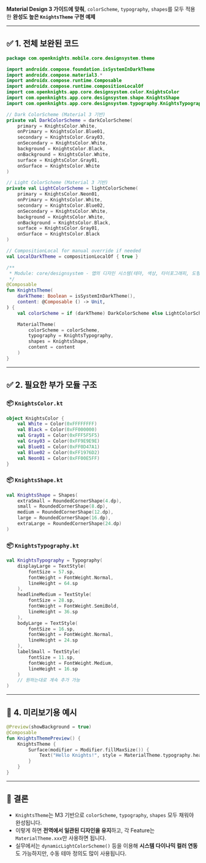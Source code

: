 **Material Design 3 가이드에 맞춰**, `colorScheme`, `typography`, `shapes`를 모두 적용한 **완성도 높은 `KnightsTheme` 구현 예제**

---

## ✅ 1. 전체 보완된 코드

```kotlin
package com.openknights.mobile.core.designsystem.theme

import androidx.compose.foundation.isSystemInDarkTheme
import androidx.compose.material3.*
import androidx.compose.runtime.Composable
import androidx.compose.runtime.compositionLocalOf
import com.openknights.app.core.designsystem.color.KnightsColor
import com.openknights.app.core.designsystem.shape.KnightsShape
import com.openknights.app.core.designsystem.typography.KnightsTypography

// Dark ColorScheme (Material 3 기반)
private val DarkColorScheme = darkColorScheme(
    primary = KnightsColor.White,
    onPrimary = KnightsColor.Blue01,
    secondary = KnightsColor.Gray03,
    onSecondary = KnightsColor.White,
    background = KnightsColor.Black,
    onBackground = KnightsColor.White,
    surface = KnightsColor.Gray01,
    onSurface = KnightsColor.White
)

// Light ColorScheme (Material 3 기반)
private val LightColorScheme = lightColorScheme(
    primary = KnightsColor.Neon01,
    onPrimary = KnightsColor.White,
    secondary = KnightsColor.Blue02,
    onSecondary = KnightsColor.White,
    background = KnightsColor.White,
    onBackground = KnightsColor.Black,
    surface = KnightsColor.Gray01,
    onSurface = KnightsColor.Black
)

// CompositionLocal for manual override if needed
val LocalDarkTheme = compositionLocalOf { true }

/**
 * Module: core/designsystem - 앱의 디자인 시스템(테마, 색상, 타이포그래피, 도형)을 정의합니다.
 */
@Composable
fun KnightsTheme(
    darkTheme: Boolean = isSystemInDarkTheme(),
    content: @Composable () -> Unit,
) {
    val colorScheme = if (darkTheme) DarkColorScheme else LightColorScheme

    MaterialTheme(
        colorScheme = colorScheme,
        typography = KnightsTypography,
        shapes = KnightsShape,
        content = content
    )
}
```

---

## ✅ 2. 필요한 부가 모듈 구조

### 📦 `KnightsColor.kt`

```kotlin
object KnightsColor {
    val White = Color(0xFFFFFFFF)
    val Black = Color(0xFF000000)
    val Gray01 = Color(0xFFF5F5F5)
    val Gray03 = Color(0xFF9E9E9E)
    val Blue01 = Color(0xFF0D47A1)
    val Blue02 = Color(0xFF1976D2)
    val Neon01 = Color(0xFF00E5FF)
}
```

### 📦 `KnightsShape.kt`

```kotlin
val KnightsShape = Shapes(
    extraSmall = RoundedCornerShape(4.dp),
    small = RoundedCornerShape(8.dp),
    medium = RoundedCornerShape(12.dp),
    large = RoundedCornerShape(16.dp),
    extraLarge = RoundedCornerShape(24.dp)
)
```

### 📦 `KnightsTypography.kt`

```kotlin
val KnightsTypography = Typography(
    displayLarge = TextStyle(
        fontSize = 57.sp,
        fontWeight = FontWeight.Normal,
        lineHeight = 64.sp
    ),
    headlineMedium = TextStyle(
        fontSize = 28.sp,
        fontWeight = FontWeight.SemiBold,
        lineHeight = 36.sp
    ),
    bodyLarge = TextStyle(
        fontSize = 16.sp,
        fontWeight = FontWeight.Normal,
        lineHeight = 24.sp
    ),
    labelSmall = TextStyle(
        fontSize = 11.sp,
        fontWeight = FontWeight.Medium,
        lineHeight = 16.sp
    )
    // 원하는대로 계속 추가 가능
)
```

---

## 🧪 4. 미리보기용 예시

```kotlin
@Preview(showBackground = true)
@Composable
fun KnightsThemePreview() {
    KnightsTheme {
        Surface(modifier = Modifier.fillMaxSize()) {
            Text("Hello Knights!", style = MaterialTheme.typography.headlineMedium)
        }
    }
}
```

---

## 🧩 결론

* `KnightsTheme`는 M3 기반으로 `colorScheme`, `typography`, `shapes` 모두 채워야 완성됩니다.
* 이렇게 하면 **전역에서 일관된 디자인을 유지**하고, 각 Feature는 `MaterialTheme.xxx`만 사용하면 됩니다.
* 실무에서는 `dynamicLightColorScheme()` 등을 이용해 **시스템 다이나믹 컬러 연동**도 가능하지만, 수동 테마 정의도 많이 사용됩니다.